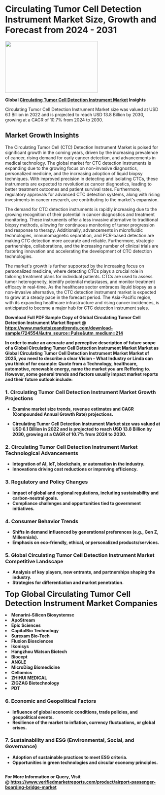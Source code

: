 <H1>Circulating Tumor Cell Detection Instrument Market Size, Growth and Forecast from 2024 - 2031</H1><img class="aligncenter size-medium wp-image-584254" src="https://thirdeyenews.in/wp-content/uploads/2024/09/Global-Market-Research-300x168.jpeg" alt="" width="300" height="168" /><p><strong>Global&nbsp;<a href="https://www.marketsizeandtrends.com/download-sample/724554/&amp;utm_source=Pulse&amp;utm_medium=214">Circulating Tumor Cell Detection Instrument Market</a> Insights</strong></p><p>Circulating Tumor Cell Detection Instrument Market size was valued at USD 6.1 Billion in 2022 and is projected to reach USD 13.8 Billion by 2030, growing at a CAGR of 10.7% from 2024 to 2030.</p><p><h2>Market Growth Insights</h2> <p>The Circulating Tumor Cell (CTC) Detection Instrument Market is poised for significant growth in the coming years, driven by the increasing prevalence of cancer, rising demand for early cancer detection, and advancements in medical technology. The global market for CTC detection instruments is expanding due to the growing focus on non-invasive diagnostics, personalized medicine, and the increasing adoption of liquid biopsy techniques. With improved precision in detecting and isolating CTCs, these instruments are expected to revolutionize cancer diagnostics, leading to better treatment outcomes and patient survival rates. Furthermore, regulatory approvals for advanced CTC detection systems, along with rising investments in cancer research, are contributing to the market's expansion.</p> <p><strong></strong></p> <p>The demand for CTC detection instruments is rapidly increasing due to the growing recognition of their potential in cancer diagnostics and treatment monitoring. These instruments offer a less invasive alternative to traditional biopsy methods, allowing for continuous monitoring of tumor progression and response to therapy. Additionally, advancements in microfluidic technologies, immunomagnetic separation, and PCR-based detection are making CTC detection more accurate and reliable. Furthermore, strategic partnerships, collaborations, and the increasing number of clinical trials are fostering innovation and accelerating the development of CTC detection technologies.</p> <p>The market's growth is further supported by the increasing focus on personalized medicine, where detecting CTCs plays a crucial role in tailoring treatment plans for individual patients. CTCs are used to assess tumor heterogeneity, identify potential metastases, and monitor treatment efficacy in real-time. As the healthcare sector embraces liquid biopsy as a non-invasive alternative, the CTC detection instrument market is expected to grow at a steady pace in the forecast period. The Asia-Pacific region, with its expanding healthcare infrastructure and rising cancer incidences, is anticipated to become a major hub for CTC detection instrument sales.</p> <p><strong></p><p><span class=""><strong>Download Full PDF Sample Copy of Global Circulating Tumor Cell Detection Instrument Market Report</strong> @ <a href="https://www.marketsizeandtrends.com/download-sample/724554/&amp;utm_source=Pulse&amp;utm_medium=214" target="_blank">https://www.marketsizeandtrends.com/download-sample/724554/&amp;utm_source=Pulse&amp;utm_medium=214</a></span></p><p>In order to make an accurate and perceptive description of future scope of a Global&nbsp;Circulating Tumor Cell Detection Instrument Market Market as Global&nbsp;Circulating Tumor Cell Detection Instrument Market Market of 2025, you need to describe a clear Vision &ndash; What Industry or Linda can you think of for example: Quote from a Technology, healthcare, automotive, renewable energy, name the market you are Reffering to. However, some general trends and factors usually impact market reports and their future outlook include:</p><h3>1.&nbsp;<strong>Circulating Tumor Cell Detection Instrument Market Growth Projections</strong></h3><ul><li>Examine market size trends, revenue estimates and CAGR (Compounded Annual Growth Rate) projections.</li><li><p>Circulating Tumor Cell Detection Instrument Market size was valued at USD 6.1 Billion in 2022 and is projected to reach USD 13.8 Billion by 2030, growing at a CAGR of 10.7% from 2024 to 2030.</p></li></ul><h3>2.&nbsp;<strong>Circulating Tumor Cell Detection Instrument Market Technological Advancements</strong></h3><ul><li>Integration of AI, IoT, blockchain, or automation in the industry.</li><li>Innovations driving cost reductions or improving efficiency.</li></ul><h3>3.&nbsp;<strong>Regulatory and Policy Changes</strong></h3><ul><li>Impact of global and regional regulations, including sustainability and carbon-neutral goals.</li><li>Compliance challenges and opportunities tied to government initiatives.</li></ul><h3>4.&nbsp;<strong>Consumer Behavior Trends</strong></h3><ul><li>Shifts in demand influenced by generational preferences (e.g., Gen Z, Millennials).</li><li>Emphasis on eco-friendly, ethical, or personalized products/services.</li></ul><h3>5.&nbsp;<strong>Global Circulating Tumor Cell Detection Instrument Market Competitive Landscape</strong></h3><ul><li>Analysis of key players, new entrants, and partnerships shaping the industry.</li><li>Strategies for differentiation and market penetration.</li></ul><p data-pm-slice="1 1 []"><span style="color: inherit; font-family: inherit; font-size: 25px;">Top Global Circulating Tumor Cell Detection Instrument Market Companies</span></p><div class="" data-test-id=""><p><li>Menarini-Silicon Biosystemsc</li><li> ApoStream</li><li> Epic Sciences</li><li> CapitalBio Technology</li><li> Surexam Bio-Tech</li><li> Fluxion Biosciences</li><li> Ikonisys</li><li> Hangzhou Watson Biotech</li><li> Biocept</li><li> ANGLE</li><li> MicroDiag Biomedicine</li><li> Cellomics</li><li> ZHIHUI MEDICAL</li><li> ZIGZAG Biotechnology</li><li> PDT</li></p></div><h3>6.&nbsp;<strong>Economic and Geopolitical Factors</strong></h3><ul><li>Influence of global economic conditions, trade policies, and geopolitical events.</li><li>Resilience of the market to inflation, currency fluctuations, or global crises.</li></ul><h3>7.&nbsp;<strong>Sustainability and ESG (Environmental, Social, and Governance)</strong></h3><ul><li>Adoption of sustainable practices to meet ESG criteria.</li><li>Opportunities in green technologies and circular economy principles.</li></ul><h2><strong style="font-size: 14px;">For More Information or Query, Visit @&nbsp;</strong><a style="background-color: #ffffff; font-size: 14px;" href="https://www.marketsizeandtrends.com/report/circulating-tumor-cell-detection-instrument-market/" target="_blank">https://www.verifiedmarketreports.com/product/airport-passenger-boarding-bridge-market</a></h2>
